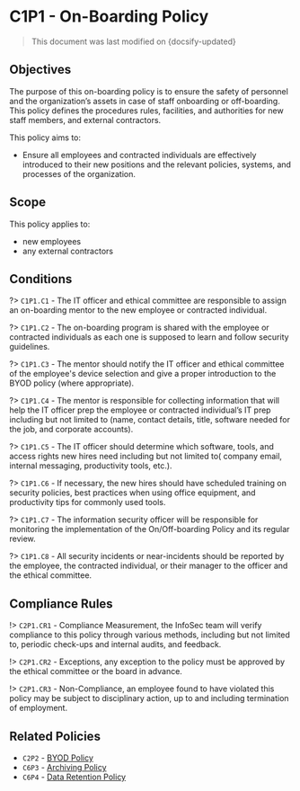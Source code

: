 # C1P1 - On-Boarding Policy 

> This document was last modified on {docsify-updated}

## Objectives

The purpose of this on-boarding policy is to ensure the safety of personnel and the organization’s assets  in case of staff onboarding or off-boarding. This policy defines the procedures rules, facilities, and authorities for new staff members, and external contractors.

This policy aims to:

- Ensure all employees and contracted individuals are effectively introduced to their new positions and the relevant policies, systems, and processes of the organization.

## Scope

This policy applies to:

- new employees
- any external contractors

## Conditions

?> `C1P1.C1` - The IT officer and ethical committee are responsible to assign an on-boarding mentor to the new employee or contracted individual.

?> `C1P1.C2` - The on-boarding program is shared with the employee or contracted individuals as each one is supposed to learn and follow security guidelines.

?> `C1P1.C3` - The mentor should notify the IT officer and ethical committee of the employee's device selection and give a proper introduction to the BYOD policy (where appropriate).

?> `C1P1.C4` - The mentor is responsible for collecting information that will help the IT officer prep the employee or contracted individual’s IT prep including but not limited to (name, contact details, title, software needed for the job, and corporate accounts).

?> `C1P1.C5` - The IT officer should determine which software, tools, and access rights new hires need including but not limited to( company email, internal messaging, productivity tools, etc.).

?> `C1P1.C6` - If necessary, the new hires should have scheduled training on security policies, best practices when using office equipment, and productivity tips for commonly used tools.

?> `C1P1.C7` - The information security officer will be responsible for monitoring the implementation of the On/Off-boarding Policy and its regular review.

?> `C1P1.C8` - All security incidents or near-incidents should be reported by the employee, the contracted individual, or their manager to the officer and the ethical committee.

## Compliance Rules

!> `C2P1.CR1` - Compliance Measurement, the InfoSec team will verify compliance to this policy through various methods, including but not limited to, periodic check-ups and internal audits, and feedback.

!> `C2P1.CR2` - Exceptions, any exception to the policy must be approved by the ethical committee or the board in advance.

!> `C2P1.CR3` - Non-Compliance, an employee found to have violated this policy may be subject to disciplinary action, up to and including termination of employment.

## Related Policies

- `C2P2` - [BYOD Policy]()
- `C6P3` - [Archiving Policy]()
- `C6P4` - [Data Retention Policy]()
